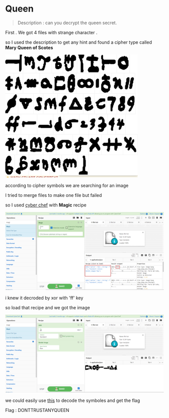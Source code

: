 **Queen**
==========

>Description : can you decrypt the queen secret.

First . We got 4 files with strange  character . 

so I used the description to get any hint and found a cipher type called **Mary Queen of Scotes**

![](images/queen1.png.png)

according to cipher symbols we are searching for an image 

I tried to merge files to make one file but failed 

so I used [cyber chef](https://github.com/user/repo/blob/branch/other_file.md) with **Magic** recipe 

![](images/queen2.png.png)

i knew it decroded by xor with 'ff' key 

so load that recipe and we got the image 

![](images/queen3.png.png)

we could easily use [this](https://www.dcode.fr/mary-stuart-code) to decode the symboles and get the flag 

Flag : DONTTRUSTANYQUEEN





